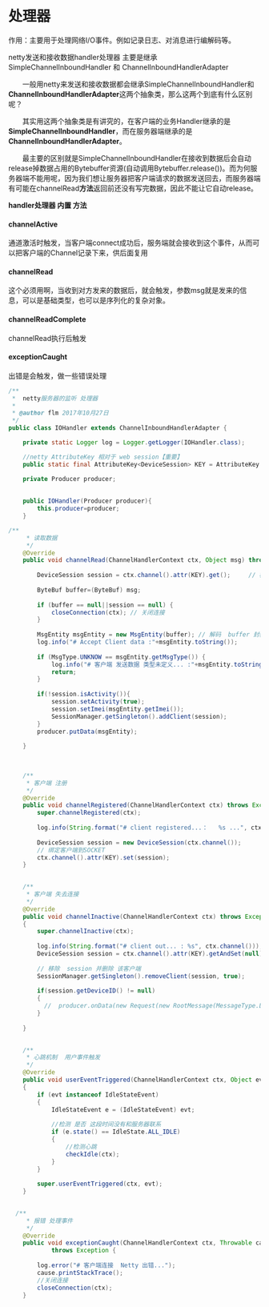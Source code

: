 # 处理器

作用：主要用于处理网络I/O事件。例如记录日志、对消息进行编解码等。

netty发送和接收数据handler处理器 主要是继承 SimpleChannelInboundHandler 和 ChannelInboundHandlerAdapter 

　　一般用netty来发送和接收数据都会继承SimpleChannelInboundHandler和**ChannelInboundHandlerAdapter**这两个抽象类，那么这两个到底有什么区别呢？

　　其实用这两个抽象类是有讲究的，在客户端的业务Handler继承的是**SimpleChannelInboundHandler**，而在服务器端继承的是**ChannelInboundHandlerAdapter**。

　　最主要的区别就是SimpleChannelInboundHandler在接收到数据后会自动release掉数据占用的Bytebuffer资源(自动调用Bytebuffer.release())。而为何服务器端不能用呢，因为我们想让服务器把客户端请求的数据发送回去，而服务器端有可能在channelRead**方法**返回前还没有写完数据，因此不能让它自动release。

**handler处理器 内置 方法**

#### channelActive

通道激活时触发，当客户端connect成功后，服务端就会接收到这个事件，从而可以把客户端的Channel记录下来，供后面复用

#### channelRead

这个必须用啊，当收到对方发来的数据后，就会触发，参数msg就是发来的信息，可以是基础类型，也可以是序列化的复杂对象。

#### channelReadComplete

channelRead执行后触发

#### exceptionCaught

出错是会触发，做一些错误处理

```java
/**
 *  netty服务器的监听 处理器
 * 
 * @author flm 2017年10月27日
 */
public class IOHandler extends ChannelInboundHandlerAdapter {

    private static Logger log = Logger.getLogger(IOHandler.class);

    //netty AttributeKey 相对于 web session【重要】
    public static final AttributeKey<DeviceSession> KEY = AttributeKey.valueOf("IO"); 

    private Producer producer;
    
    
    public IOHandler(Producer producer){
        this.producer=producer;
    }

/**
     * 读取数据
     */
    @Override
    public void channelRead(ChannelHandlerContext ctx, Object msg) throws Exception {
        
        DeviceSession session = ctx.channel().attr(KEY).get();     // 检测是否 自己注册的 客户端
        
        ByteBuf buffer=(ByteBuf) msg;
        
        if (buffer == null||session == null) {
            closeConnection(ctx); // 关闭连接
        }
        
        MsgEntity msgEntity = new MsgEntity(buffer); // 解码  buffer 封装  msgEntity
        log.info("# Accept Client data :"+msgEntity.toString());
        
        if (MsgType.UNKNOW == msgEntity.getMsgType()) {
            log.info("# 客户端 发送数据 类型未定义... :"+msgEntity.toString());
            return;
        }
        
        if(!session.isActivity()){
            session.setActivity(true);
            session.setImei(msgEntity.getImei());
            SessionManager.getSingleton().addClient(session);
        }
        producer.putData(msgEntity);
        
    }

    
    
    /**
     * 客户端 注册
     */
    @Override
    public void channelRegistered(ChannelHandlerContext ctx) throws Exception {
        super.channelRegistered(ctx);
        
        log.info(String.format("# client registered...：   %s ...", ctx.channel()));
        
        DeviceSession session = new DeviceSession(ctx.channel());
        // 绑定客户端到SOCKET
        ctx.channel().attr(KEY).set(session);
    }

    
    /**
     * 客户端 失去连接
     */
    @Override
    public void channelInactive(ChannelHandlerContext ctx) throws Exception
    {
        super.channelInactive(ctx);
        
        log.info(String.format("# client out... : %s", ctx.channel()));
        DeviceSession session = ctx.channel().attr(KEY).getAndSet(null);
        
        // 移除  session 并删除 该客户端
        SessionManager.getSingleton().removeClient(session, true);
        
        if(session.getDeviceID() != null)
        {
          //  producer.onData(new Request(new RootMessage(MessageType.LOGOUT, null, null), session));
        }
        
    }

   
    /**
     * 心跳机制  用户事件触发
     */
    @Override
    public void userEventTriggered(ChannelHandlerContext ctx, Object evt) throws Exception
    {
        if (evt instanceof IdleStateEvent)
        {
            IdleStateEvent e = (IdleStateEvent) evt;
            
            //检测 是否 这段时间没有和服务器联系
            if (e.state() == IdleState.ALL_IDLE)
            {
                //检测心跳
                checkIdle(ctx);
            }
        }
        
        super.userEventTriggered(ctx, evt);
    }
    

  /**
     * 报错 处理事件
     */
    @Override
    public void exceptionCaught(ChannelHandlerContext ctx, Throwable cause)
            throws Exception {
        
        log.error("# 客户端连接  Netty 出错...");
        cause.printStackTrace();
        //关闭连接
        closeConnection(ctx);
    }
```

## 
